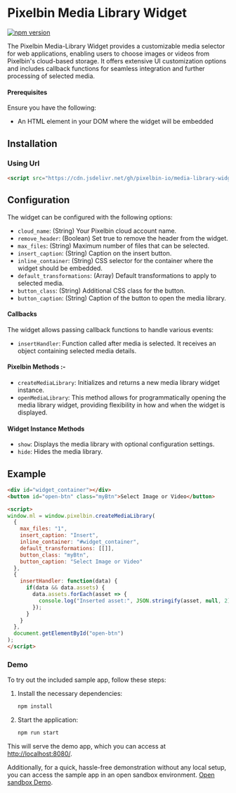 # Pixelbin Media Library Widget

[![npm version](https://img.shields.io/npm/v/pixelbin-media-library-widget)](https://www.npmjs.com/package/pixelbin-media-library-widget)

The Pixelbin Media-Library Widget provides a customizable media selector for web applications, enabling users to choose images or videos from Pixelbin's cloud-based storage. It offers extensive UI customization options and includes callback functions for seamless integration and further processing of selected media.

#### Prerequisites
Ensure you have the following:
  - An HTML element in your DOM where the widget will be embedded

## Installation

### Using Url

```html
<script src="https://cdn.jsdelivr.net/gh/pixelbin-io/media-library-widget/dist/bundle.js"></script>
```

## Configuration 
The widget can be configured with the following options:

- `cloud_name`: (String) Your Pixelbin cloud account name.
- `remove_header`: (Boolean) Set true to remove the header from the widget.
- `max_files`: (String) Maximum number of files that can be selected.
- `insert_caption`: (String) Caption on the insert button.
- `inline_container`: (String) CSS selector for the container where the widget should be embedded.
- `default_transformations`: (Array) Default transformations to apply to selected media.
- `button_class`: (String) Additional CSS class for the button.
- `button_caption`: (String) Caption of the button to open the media library.

#### Callbacks
The widget allows passing callback functions to handle various events:

- `insertHandler`: Function called after media is selected. It receives an object containing selected media details.

#### Pixelbin Methods :- 
- `createMediaLibrary`: Initializes and returns a new media library widget instance.
- `openMediaLibrary`: This method allows for programmatically opening the media library widget, providing flexibility in how and when the widget is displayed.

#### Widget Instance Methods
- `show`: Displays the media library with optional configuration settings.
- `hide`: Hides the media library.


## Example
```html
<div id="widget_container"></div>
<button id="open-btn" class="myBtn">Select Image or Video</button>

<script>
window.ml = window.pixelbin.createMediaLibrary(
  {
    max_files: "1",
    insert_caption: "Insert",
    inline_container: "#widget_container",
    default_transformations: [[]],
    button_class: "myBtn",
    button_caption: "Select Image or Video"
  },
  {
    insertHandler: function(data) {
      if(data && data.assets) {
        data.assets.forEach(asset => {
          console.log("Inserted asset:", JSON.stringify(asset, null, 2));
        });
      }
    }
  },
  document.getElementById("open-btn")
);
</script>
```
### Demo

To try out the included sample app, follow these steps:

1. Install the necessary dependencies:
   ```bash
   npm install
   ```

2. Start the application:
   ```bash
   npm run start
   ```

This will serve the demo app, which you can access at [http://localhost:8080/](http://localhost:8080/).

Additionally, for a quick, hassle-free demonstration without any local setup, you can access the sample app in an open sandbox environment. [Open sandbox Demo](https://codesandbox.io/p/sandbox/bold-star-ckyzdd).
